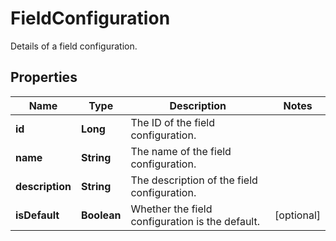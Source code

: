 

# FieldConfiguration

Details of a field configuration.
## Properties

Name | Type | Description | Notes
------------ | ------------- | ------------- | -------------
**id** | **Long** | The ID of the field configuration. | 
**name** | **String** | The name of the field configuration. | 
**description** | **String** | The description of the field configuration. | 
**isDefault** | **Boolean** | Whether the field configuration is the default. |  [optional]



